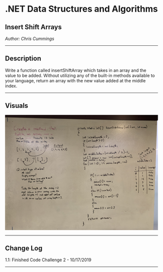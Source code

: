 # .NET Data Structures and Algorithms

## Insert Shift Arrays

*Author: Chris Cummings*

---

## Description

Write a function called insertShiftArray which takes in an array and the value to be added. 
Without utilizing any of the built-in methods available to your language, 
return an array with the new value added at the middle index.

---

## Visuals
![Code Challenge 2 Whiteboard](imgs/codechallenge2.jpg)

---

## Change Log

1.1: Finished Code Challenge 2 - 10/17/2019

---

